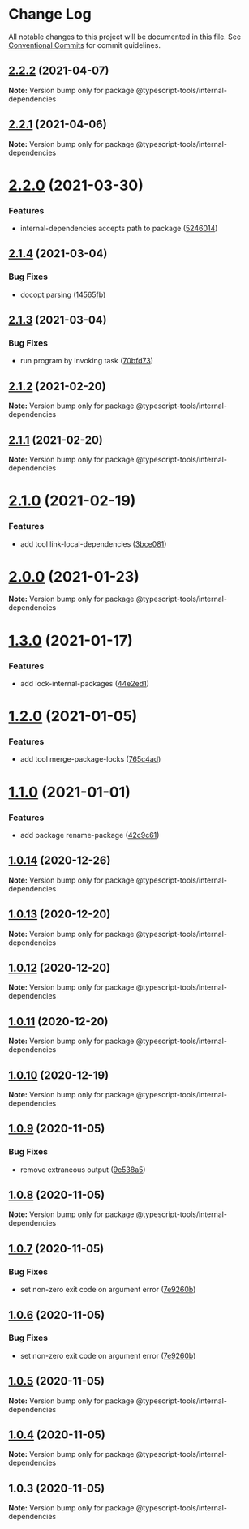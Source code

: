 # Change Log

All notable changes to this project will be documented in this file.
See [Conventional Commits](https://conventionalcommits.org) for commit guidelines.

## [2.2.2](https://github.com/typescript-tools/typescript-tools/compare/@typescript-tools/internal-dependencies@2.2.1...@typescript-tools/internal-dependencies@2.2.2) (2021-04-07)

**Note:** Version bump only for package @typescript-tools/internal-dependencies





## [2.2.1](https://github.com/typescript-tools/typescript-tools/compare/@typescript-tools/internal-dependencies@2.2.0...@typescript-tools/internal-dependencies@2.2.1) (2021-04-06)

**Note:** Version bump only for package @typescript-tools/internal-dependencies





# [2.2.0](https://github.com/typescript-tools/typescript-tools/compare/@typescript-tools/internal-dependencies@2.1.4...@typescript-tools/internal-dependencies@2.2.0) (2021-03-30)


### Features

* internal-dependencies accepts path to package ([5246014](https://github.com/typescript-tools/typescript-tools/commit/5246014e8e1f4c906d226ebb23eb495079e5f0bc))





## [2.1.4](https://github.com/typescript-tools/typescript-tools/compare/@typescript-tools/internal-dependencies@2.1.3...@typescript-tools/internal-dependencies@2.1.4) (2021-03-04)


### Bug Fixes

* docopt parsing ([14565fb](https://github.com/typescript-tools/typescript-tools/commit/14565fb7a8593d604f8010f0112ec2029598fa1b))





## [2.1.3](https://github.com/typescript-tools/typescript-tools/compare/@typescript-tools/internal-dependencies@2.1.2...@typescript-tools/internal-dependencies@2.1.3) (2021-03-04)


### Bug Fixes

* run program by invoking task ([70bfd73](https://github.com/typescript-tools/typescript-tools/commit/70bfd73bf38baeb6824afaf8291b9f31746e3307))





## [2.1.2](https://github.com/typescript-tools/typescript-tools/compare/@typescript-tools/internal-dependencies@2.1.1...@typescript-tools/internal-dependencies@2.1.2) (2021-02-20)

**Note:** Version bump only for package @typescript-tools/internal-dependencies





## [2.1.1](https://github.com/typescript-tools/typescript-tools/compare/@typescript-tools/internal-dependencies@2.1.0...@typescript-tools/internal-dependencies@2.1.1) (2021-02-20)

**Note:** Version bump only for package @typescript-tools/internal-dependencies





# [2.1.0](https://github.com/typescript-tools/typescript-tools/compare/@typescript-tools/internal-dependencies@2.0.0...@typescript-tools/internal-dependencies@2.1.0) (2021-02-19)


### Features

* add tool link-local-dependencies ([3bce081](https://github.com/typescript-tools/typescript-tools/commit/3bce081bf09141cb8fd6867eb59d4b9dc45276c0))





# [2.0.0](https://github.com/typescript-tools/typescript-tools/compare/@typescript-tools/internal-dependencies@1.3.0...@typescript-tools/internal-dependencies@2.0.0) (2021-01-23)

**Note:** Version bump only for package @typescript-tools/internal-dependencies





# [1.3.0](https://github.com/typescript-tools/typescript-tools/compare/@typescript-tools/internal-dependencies@1.2.0...@typescript-tools/internal-dependencies@1.3.0) (2021-01-17)


### Features

* add lock-internal-packages ([44e2ed1](https://github.com/typescript-tools/typescript-tools/commit/44e2ed1cebba3a02e48ca5c6bd9c67aa21b178ed))





# [1.2.0](https://github.com/typescript-tools/typescript-tools/compare/@typescript-tools/internal-dependencies@1.1.0...@typescript-tools/internal-dependencies@1.2.0) (2021-01-05)


### Features

* add tool merge-package-locks ([765c4ad](https://github.com/typescript-tools/typescript-tools/commit/765c4ad9de6e7a752f68332d896b5eb5c564109d))





# [1.1.0](https://github.com/typescript-tools/typescript-tools/compare/@typescript-tools/internal-dependencies@1.0.14...@typescript-tools/internal-dependencies@1.1.0) (2021-01-01)


### Features

* add package rename-package ([42c9c61](https://github.com/typescript-tools/typescript-tools/commit/42c9c61524dc58244a64bf01699dbc737504a111))





## [1.0.14](https://github.com/typescript-tools/typescript-tools/compare/@typescript-tools/internal-dependencies@1.0.13...@typescript-tools/internal-dependencies@1.0.14) (2020-12-26)

**Note:** Version bump only for package @typescript-tools/internal-dependencies





## [1.0.13](https://github.com/typescript-tools/typescript-tools/compare/@typescript-tools/internal-dependencies@1.0.12...@typescript-tools/internal-dependencies@1.0.13) (2020-12-20)

**Note:** Version bump only for package @typescript-tools/internal-dependencies





## [1.0.12](https://github.com/typescript-tools/typescript-tools/compare/@typescript-tools/internal-dependencies@1.0.11...@typescript-tools/internal-dependencies@1.0.12) (2020-12-20)

**Note:** Version bump only for package @typescript-tools/internal-dependencies





## [1.0.11](https://github.com/typescript-tools/typescript-tools/compare/@typescript-tools/internal-dependencies@1.0.10...@typescript-tools/internal-dependencies@1.0.11) (2020-12-20)

**Note:** Version bump only for package @typescript-tools/internal-dependencies





## [1.0.10](https://github.com/typescript-tools/typescript-tools/compare/@typescript-tools/internal-dependencies@1.0.9...@typescript-tools/internal-dependencies@1.0.10) (2020-12-19)

**Note:** Version bump only for package @typescript-tools/internal-dependencies





## [1.0.9](https://github.com/typescript-tools/typescript-tools/compare/@typescript-tools/internal-dependencies@1.0.8...@typescript-tools/internal-dependencies@1.0.9) (2020-11-05)


### Bug Fixes

* remove extraneous output ([9e538a5](https://github.com/typescript-tools/typescript-tools/commit/9e538a57f6d86e9e6eb8f04c3a6c1fc024b24271))





## [1.0.8](https://github.com/typescript-tools/typescript-tools/compare/@typescript-tools/internal-dependencies@1.0.7...@typescript-tools/internal-dependencies@1.0.8) (2020-11-05)

**Note:** Version bump only for package @typescript-tools/internal-dependencies





## [1.0.7](https://github.com/typescript-tools/typescript-tools/compare/@typescript-tools/internal-dependencies@1.0.5...@typescript-tools/internal-dependencies@1.0.7) (2020-11-05)


### Bug Fixes

* set non-zero exit code on argument error ([7e9260b](https://github.com/typescript-tools/typescript-tools/commit/7e9260b3bcf023aaab9d35468a363edfeb151529))





## [1.0.6](https://github.com/typescript-tools/typescript-tools/compare/@typescript-tools/internal-dependencies@1.0.5...@typescript-tools/internal-dependencies@1.0.6) (2020-11-05)


### Bug Fixes

* set non-zero exit code on argument error ([7e9260b](https://github.com/typescript-tools/typescript-tools/commit/7e9260b3bcf023aaab9d35468a363edfeb151529))





## [1.0.5](https://github.com/typescript-tools/typescript-tools/compare/@typescript-tools/internal-dependencies@1.0.4...@typescript-tools/internal-dependencies@1.0.5) (2020-11-05)

**Note:** Version bump only for package @typescript-tools/internal-dependencies





## [1.0.4](https://github.com/typescript-tools/typescript-tools/compare/@typescript-tools/internal-dependencies@1.0.3...@typescript-tools/internal-dependencies@1.0.4) (2020-11-05)

**Note:** Version bump only for package @typescript-tools/internal-dependencies





## 1.0.3 (2020-11-05)

**Note:** Version bump only for package @typescript-tools/internal-dependencies
